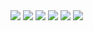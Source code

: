 <img src="https://github.com/bethtelford/helo-redo/blob/master/assets/planning-sheet/idea_features.png" />
<img src="https://github.com/bethtelford/helo-redo/blob/master/assets/planning-sheet/views.png" />
<img src="https://github.com/bethtelford/helo-redo/blob/master/assets/planning-sheet/component_tree.png" />
<img src="https://github.com/bethtelford/helo-redo/blob/master/assets/planning-sheet/endpoints.png" />
<img src="https://github.com/bethtelford/helo-redo/blob/master/assets/planning-sheet/schema.png" />
<img src="https://github.com/bethtelford/helo-redo/blob/master/assets/planning-sheet/tracker.png" />